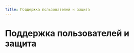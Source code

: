```yaml
---
Title: Поддержка пользователей и защита
---
```



Поддержка пользователей и защита
================================

<!-- TOC -->
